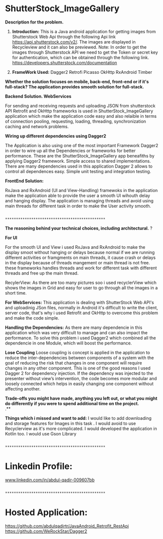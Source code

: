 # ShutterStock_ImageGallery

 **Description for the problem.**
 
 1. **Introduction:**
This is a Java android application for getting images from Shutterstock Web Api through the following Api link  https://api.shutterstock.com/v2/. The images are displayed in Recycleview and it can also be previewed.
Note: In order to get the images through Shutterstock API we need to get the Token or secret key for authentication, which can be obtained through the following link. https://developers.shutterstock.com/documentation

 2. **FrameWork Used:**
Dagger2
Retrofi
Picasso
OkHttp
RxAndroid
Timber                          

**Whether the solution focuses on mobile, back-end, front-end or if it's full-stack?
The application provides smooth solution for full-stack.**

**Backend Solution.
 WebServices**
 
For sending and receiving requests and uploading JSON from shutterstock API Retrofit and OkHttp frameworks is used in ShutterStock_ImageGallery application which make the application code easy and also relaible in terms of connection pooling, requesting, loading, threading, synchronization caching and network problems.


**Wiring up different dependencies using Dagger2**

The Application is also using one of the most important Framework Dagger2 in order to wire up all the  Dependencies or frameworks for better performance. These are the ShutterStock_ImageGallery app beneafiths by applying  Dagger2 framework.
 Simple access to shared implementations.
There are many dependencies used in this application Dagger 2 allows to control all dependences easy.
Simple unit testing and integration testing. 


**FrontEnd Solution:**

 RxJava and RxAndroid (UI and View-Handling)
framewoks in the application make the application able to provide the user a smooth UI wihouth delay and hanging display. 
The application is managing threads and avoid using main threads for different task in order to make the User activity smooth.

                                  
                                  **********************************************
                                  
                                  

**The reasoning behind your technical choices, including architectural.** ?

**For UI**
 
For the smooth UI and View i used RxJava and RxAndroid to make the  display smoot without hanging or delays because normal if we are running different activities or framgments on main threads, it cause crash or delays in the display because of threads mangement or main thread is not free. these frameworks handles threads and work for different task with different threads and free up the main thread.

RecylerView: As there are too many pictures soo i used recyclerView which shows the images in Grid and easy for user to go through all the images in a short time.

**For WebServices:**
This application is dealing with ShutterStock Web API's and uploadinig JSon files,  normally in Android it's difficult to write the client, server code, that's why i used Retrofit and OkHttp to overcome this problem and make the code simple.

**Handling the Dependencies:**
As there are many dependencie in this application which was very difficult to manage and can also impact the performance.
To solve this problem i used Dagger2 which combined all the dependencie in one Module, which will boost the performance.

**Lose Coupling**
 Loose coupling is concept is applied in the application to reduce the inter-dependencies between components of a system with the goal of reducing the risk that changes in one component will require changes in any other component.
 This is one of the good reasons I used Dagger 2 for dependency injection. If the dependency was injected to the presenter without view’s intervention, the code becomes more modular and loosely connected which helps in easily changing one component without affecting another.
 
 
**Trade-offs you might have made, anything you left out, or what you might do differently if you were to spend additional time on the project.**                 
.**

**Things which i missed and want to add:**
 I would like to add downloading and storage features for Images in this task .
 I would avoid to use Recyclerview as it's more complicated.
 I would developed the application in Kotlin too.
 I would use Gson Library
 
 
 
                               **********************************************
 
 # Linkedin Profile:
 www.linkedin.com/in/abdul-qadir-009607bb
 
 
                               **********************************************
 
 
 # Hosted Application:
 https://github.com/abdulqadirtr/JavaAndroid_Retrofit_RestApi
 https://github.com/WeRockStar/Dagger2
 
 




